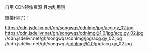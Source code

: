 自用 CDN镜像资源  且勿乱用哦

链接(例子)： 

https://cdn.jsdelivr.net/gh/songwqs/cdnImg/jpg/acg.gy_02.jpg
https://cdn.jsdelivr.net/gh/songwqs/cdnImg@1.0/jpg/acg.gy_02.jpg
//cdn.jsdelivr.net/gh/songwqs/cdnImg/jpg/acg.gy_02.jpg
//cdn.jsdelivr.net/gh/songwqs/cdnImg@1.0/jpg/acg.gy_02.jpg
      
